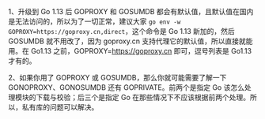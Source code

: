 
1、升级到 Go 1.13 后 GOPROXY 和 GOSUMDB 都会有默认值，且默认值在国内是无法访问的，所以为了一切正常，建议大家 `go env -w GOPROXY=https://goproxy.cn,direct`，这个命令是 Go 1.13 新加的，然后 GOSUMDB 就不用改了，因为 goproxy.cn 支持代理它的默认值，所以直接就能用。在 Go1.13 之前，GOPROXY=https://goproxy.cn 即可，逗号列表是 Go1.13 才有的。

2、如果你用了 GOPROXY 或 GOSUMDB，那么你就可能需要了解一下 GONOPROXY、GONOSUMDB 还有 GOPRIVATE。前两个是指定 Go 该怎么处理模块的下载与校验；后三个是指定 Go 在那些情况下不应该根据前两个处理。所以，私有库的问题可以解决。
